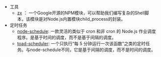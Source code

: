
- 工具
  - [zx](https://google.github.io/zx/) ：  一个Google开源的NPM模块，可以帮助我们编写复杂的Shell脚本，该模块是对Node.js内置模块child_process的封装。
- 定时任务
  - [node-schedule](https://github.com/node-schedule/node-schedule): 一款灵活的类似于 cron 和非 cron 的 Node.js 作业调度程序。是基于时间的调度，而不是基于间隔的调度。
  - [toad-scheduler](https://github.com/kibertoad/toad-scheduler): 一个只执行“每 5 分钟运行一次该函数”之类的定时任务。与node-schedule不同，它是基于间隔的调度，而不是时间的调度。



